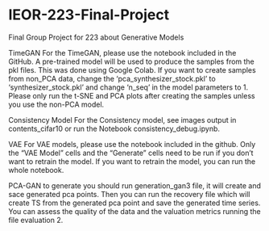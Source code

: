 # IEOR-223-Final-Project
Final Group Project for 223 about Generative Models

TimeGAN
	For the TimeGAN, please use the notebook included in the GitHub. A pre-trained model will be used to produce the samples from the pkl files. This was done using Google Colab. If you want to create samples from non_PCA data, change the ‘pca_synthesizer_stock.pkl’ to ‘synthesizer_stock.pkl’ and change ‘n_seq’ in the model parameters to 1. Please only run the t-SNE and PCA plots after creating the samples unless you use the non-PCA model.

Consistency Model
For the Consistency model, see images output in contents_cifar10 or run the Notebook consistency_debug.ipynb.

VAE
	For VAE models, please use the notebook included in the github. Only the “VAE Model” cells and the “Generate” cells need to be run if you don’t want to retrain the model. If you want to retrain the model, you can run the whole notebook.

PCA-GAN
	to generate you should run generation_gan3 file, it will create and sace generated pca points. Then you can run the recovery file which will create TS from the generated pca point and save the generated time series. You can assess the quality of the data and the valuation metrics running the file evaluation 2.

